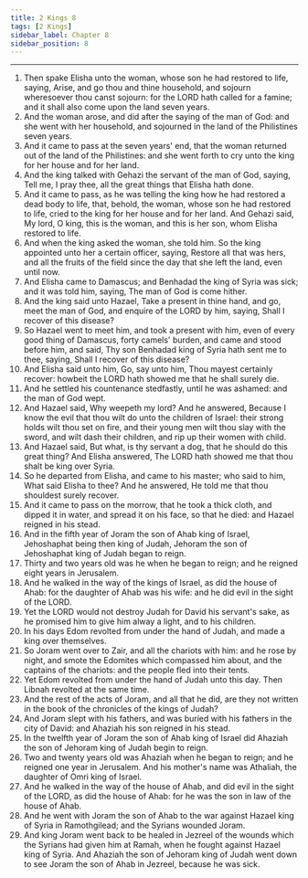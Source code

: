 ```yaml
---
title: 2 Kings 8
tags: [2 Kings]
sidebar_label: Chapter 8
sidebar_position: 8
---
```


---
1. Then spake Elisha unto the woman, whose son he had restored to life, saying, Arise, and go thou and thine household, and sojourn wheresoever thou canst sojourn: for the LORD hath called for a famine; and it shall also come upon the land seven years.
2. And the woman arose, and did after the saying of the man of God: and she went with her household, and sojourned in the land of the Philistines seven years.
3. And it came to pass at the seven years' end, that the woman returned out of the land of the Philistines: and she went forth to cry unto the king for her house and for her land.
4. And the king talked with Gehazi the servant of the man of God, saying, Tell me, I pray thee, all the great things that Elisha hath done.
5. And it came to pass, as he was telling the king how he had restored a dead body to life, that, behold, the woman, whose son he had restored to life, cried to the king for her house and for her land. And Gehazi said, My lord, O king, this is the woman, and this is her son, whom Elisha restored to life.
6. And when the king asked the woman, she told him. So the king appointed unto her a certain officer, saying, Restore all that was hers, and all the fruits of the field since the day that she left the land, even until now.
7. And Elisha came to Damascus; and Benhadad the king of Syria was sick; and it was told him, saying, The man of God is come hither.
8. And the king said unto Hazael, Take a present in thine hand, and go, meet the man of God, and enquire of the LORD by him, saying, Shall I recover of this disease?
9. So Hazael went to meet him, and took a present with him, even of every good thing of Damascus, forty camels' burden, and came and stood before him, and said, Thy son Benhadad king of Syria hath sent me to thee, saying, Shall I recover of this disease?
10. And Elisha said unto him, Go, say unto him, Thou mayest certainly recover: howbeit the LORD hath showed me that he shall surely die.
11. And he settled his countenance stedfastly, until he was ashamed: and the man of God wept.
12. And Hazael said, Why weepeth my lord? And he answered, Because I know the evil that thou wilt do unto the children of Israel: their strong holds wilt thou set on fire, and their young men wilt thou slay with the sword, and wilt dash their children, and rip up their women with child.
13. And Hazael said, But what, is thy servant a dog, that he should do this great thing? And Elisha answered, The LORD hath showed me that thou shalt be king over Syria.
14. So he departed from Elisha, and came to his master; who said to him, What said Elisha to thee? And he answered, He told me that thou shouldest surely recover.
15. And it came to pass on the morrow, that he took a thick cloth, and dipped it in water, and spread it on his face, so that he died: and Hazael reigned in his stead.
16. And in the fifth year of Joram the son of Ahab king of Israel, Jehoshaphat being then king of Judah, Jehoram the son of Jehoshaphat king of Judah began to reign.
17. Thirty and two years old was he when he began to reign; and he reigned eight years in Jerusalem.
18. And he walked in the way of the kings of Israel, as did the house of Ahab: for the daughter of Ahab was his wife: and he did evil in the sight of the LORD.
19. Yet the LORD would not destroy Judah for David his servant's sake, as he promised him to give him alway a light, and to his children.
20. In his days Edom revolted from under the hand of Judah, and made a king over themselves.
21. So Joram went over to Zair, and all the chariots with him: and he rose by night, and smote the Edomites which compassed him about, and the captains of the chariots: and the people fled into their tents.
22. Yet Edom revolted from under the hand of Judah unto this day. Then Libnah revolted at the same time.
23. And the rest of the acts of Joram, and all that he did, are they not written in the book of the chronicles of the kings of Judah?
24. And Joram slept with his fathers, and was buried with his fathers in the city of David: and Ahaziah his son reigned in his stead.
25. In the twelfth year of Joram the son of Ahab king of Israel did Ahaziah the son of Jehoram king of Judah begin to reign.
26. Two and twenty years old was Ahaziah when he began to reign; and he reigned one year in Jerusalem. And his mother's name was Athaliah, the daughter of Omri king of Israel.
27. And he walked in the way of the house of Ahab, and did evil in the sight of the LORD, as did the house of Ahab: for he was the son in law of the house of Ahab.
28. And he went with Joram the son of Ahab to the war against Hazael king of Syria in Ramothgilead; and the Syrians wounded Joram.
29. And king Joram went back to be healed in Jezreel of the wounds which the Syrians had given him at Ramah, when he fought against Hazael king of Syria. And Ahaziah the son of Jehoram king of Judah went down to see Joram the son of Ahab in Jezreel, because he was sick.